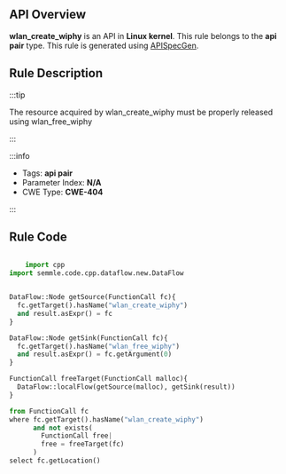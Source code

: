 ---
---


## API Overview
**wlan_create_wiphy** is an API in **Linux kernel**. This rule belongs to the **api pair** type. This rule is generated using [APISpecGen](../../tools/APISpecGen).
## Rule Description

:::tip

The resource acquired by wlan_create_wiphy must be properly released using wlan_free_wiphy

:::

:::info

- Tags: **api pair**
- Parameter Index: **N/A**
- CWE Type: **CWE-404**

:::

## Rule Code
```python

    import cpp
import semmle.code.cpp.dataflow.new.DataFlow


DataFlow::Node getSource(FunctionCall fc){
  fc.getTarget().hasName("wlan_create_wiphy")
  and result.asExpr() = fc
}

DataFlow::Node getSink(FunctionCall fc){
  fc.getTarget().hasName("wlan_free_wiphy")
  and result.asExpr() = fc.getArgument(0)
}

FunctionCall freeTarget(FunctionCall malloc){
  DataFlow::localFlow(getSource(malloc), getSink(result))
}

from FunctionCall fc
where fc.getTarget().hasName("wlan_create_wiphy")
      and not exists(
        FunctionCall free| 
        free = freeTarget(fc)
      )
select fc.getLocation()

    
```